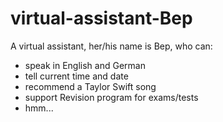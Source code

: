 # virtual-assistant-Bep

A virtual assistant, her/his name is Bep, who can:
+ speak in English and German
+ tell current time and date
+ recommend a Taylor Swift song 
+ support Revision program for exams/tests
+ hmm...
